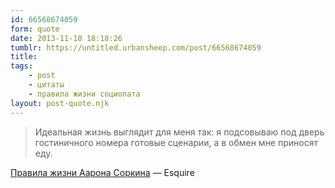 ```yaml
---
id: 66568674059
form: quote
date: 2013-11-10 18:18:26
tumblr: https://untitled.urbansheep.com/post/66568674059
title: 
tags:
    - post
    - цитаты
    - правила жизни социопата
layout: post-quote.njk
---
```


<blockquote>
Идеальная жизнь выглядит для меня так: я подсовываю под дверь гостиничного номера готовые сценарии, а в обмен мне приносят еду.
</blockquote>

<a href="http://esquire.ru/wil/aaron-sorkin">Правила жизни Аарона Соркина</a> — Esquire
